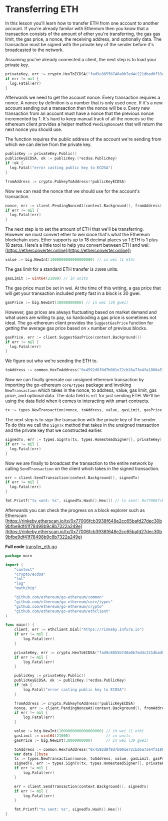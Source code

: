 # Transferring ETH

In this lesson you'll learn how to transfer ETH from one account to another account. If you're already familar with Ethereum then you know that a transaction consists of the amount of ether you're transferring, the gas gas limit, the gas price, a nonce, the receiving address, and optionally data. The transaction must be signed with the private key of the sender before it's broadcasted to the network.

Assuming you've already connected a client, the next step is to load your private key.

```go
privateKey, err := crypto.HexToECDSA("fad9c8855b740a0b7ed4c221dbad0f33a83a49cad6b3fe8d5817ac83d38b6a19")
if err != nil {
  log.Fatal(err)
}
```

Afterwards we need to get the account nonce. Every transaction requires a nonce. A nonce by definition is a number that is only used once. If it's a new account sending out a transaction then the nonce will be `0`. Every new transaction from an account must have a nonce that the previous nonce incremented by 1. It's hard to keep manual track of all the nonces so the ethereum client provides a helper method `PendingNonceAt` that will return the next nonce you should use.

The function requires the public address of the account we're sending from which we can derive from the private key.

```go
publicKey := privateKey.Public()
publicKeyECDSA, ok := publicKey.(*ecdsa.PublicKey)
if !ok {
  log.Fatal("error casting public key to ECDSA")
}

fromAddress := crypto.PubkeyToAddress(*publicKeyECDSA)
```

Now we can read the nonce that we should use for the account's transaction.

```go
nonce, err := client.PendingNonceAt(context.Background(), fromAddress)
if err != nil {
  log.Fatal(err)
}
```

The next step is to set the amount of ETH that we'll be transferring. However we must convert ether to wei since that's what the Ethereum blockchain uses. Ether supports up to 18 decimal places so 1 ETH is 1 plus 18 zeros. Here's a little tool to help you convert between ETH and wei: [https://etherconverter.online](https://etherconverter.online])

```go
value := big.NewInt(1000000000000000000) // in wei (1 eth)
```

The gas limit for a standard ETH transfer is `21000` units.

```go
gasLimit := uint64(21000) // in units
```

The gas price must be set in wei. At the time of this writing, a gas price that will get your transaction included pretty fast in a block is 30 gwei.

```go
gasPrice := big.NewInt(30000000000) // in wei (30 gwei)
```

However, gas prices are always fluctuating based on market demand and what users are willing to pay, so hardcoding a gas price is sometimes not ideal. The go-ethereum client provides the `SuggestGasPrice` function for getting the average gas price based on `x` number of previous blocks.

```go
gasPrice, err := client.SuggestGasPrice(context.Background())
if err != nil {
  log.Fatal(err)
}
```

We figure out who we're sending the ETH to.

```go
toAddress := common.HexToAddress("0x4592d8f8d7b001e72cb26a73e4fa1806a51ac79d")
```

Now we can finally generate our unsigned ethereum transaction by importing the go-ethereum `core/types` package and invoking `NewTransaction` which takes in the nonce, to address, value, gas limit, gas price, and optional data. The data field is `nil` for just sending ETH. We'll be using the data field when it comes to interacting with smart contracts.

```go
tx := types.NewTransaction(nonce, toAddress, value, gasLimit, gasPrice, nil)
```

The next step is to sign the transaction with the private key of the sender. To do this we call the `SignTx` method that takes in the unsigned transaction and the private key that we constructed earlier.

```go
signedTx, err := types.SignTx(tx, types.HomesteadSigner{}, privateKey)
if err != nil {
  log.Fatal(err)
}
```

Now we are finally to broadcast the transaction to the entire network by calling `SendTransaction` on the client which takes in the signed transaction.

```go
err = client.SendTransaction(context.Background(), signedTx)
if err != nil {
  log.Fatal(err)
}

fmt.Printf("tx sent: %s", signedTx.Hash().Hex()) // tx sent: 0x77006fcb3938f648e2cc65bafd27dec30b9bfbe9df41f78498b9c8b7322a249e
```

Afterwards you can check the progress on a block explorer such as Etherscan: [https://rinkeby.etherscan.io/tx/0x77006fcb3938f648e2cc65bafd27dec30b9bfbe9df41f78498b9c8b7322a249e](https://rinkeby.etherscan.io/tx/0x77006fcb3938f648e2cc65bafd27dec30b9bfbe9df41f78498b9c8b7322a249e)

**Full code** [transfer_eth.go](https://github.com/miguelmota/ethereum-development-with-go-book/blob/master/code/transfer_eth.go)

```go
package main

import (
	"context"
	"crypto/ecdsa"
	"fmt"
	"log"
	"math/big"

	"github.com/ethereum/go-ethereum/common"
	"github.com/ethereum/go-ethereum/core/types"
	"github.com/ethereum/go-ethereum/crypto"
	"github.com/ethereum/go-ethereum/ethclient"
)

func main() {
	client, err := ethclient.Dial("https://rinkeby.infura.io")
	if err != nil {
		log.Fatal(err)
	}

	privateKey, err := crypto.HexToECDSA("fad9c8855b740a0b7ed4c221dbad0f33a83a49cad6b3fe8d5817ac83d38b6a19")
	if err != nil {
		log.Fatal(err)
	}

	publicKey := privateKey.Public()
	publicKeyECDSA, ok := publicKey.(*ecdsa.PublicKey)
	if !ok {
		log.Fatal("error casting public key to ECDSA")
	}

	fromAddress := crypto.PubkeyToAddress(*publicKeyECDSA)
	nonce, err := client.PendingNonceAt(context.Background(), fromAddress)
	if err != nil {
		log.Fatal(err)
	}

	value := big.NewInt(1000000000000000000) // in wei (1 eth)
	gasLimit := uint64(21000)                // in units
	gasPrice := big.NewInt(30000000000)      // in wei (30 gwei)

	toAddress := common.HexToAddress("0x4592d8f8d7b001e72cb26a73e4fa1806a51ac79d")
	var data []byte
	tx := types.NewTransaction(nonce, toAddress, value, gasLimit, gasPrice, data)
	signedTx, err := types.SignTx(tx, types.HomesteadSigner{}, privateKey)
	if err != nil {
		log.Fatal(err)
	}

	err = client.SendTransaction(context.Background(), signedTx)
	if err != nil {
		log.Fatal(err)
	}

	fmt.Printf("tx sent: %s", signedTx.Hash().Hex())
}
```
